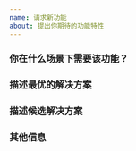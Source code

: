 ```yaml
---
name: 请求新功能
about: 提出你期待的功能特性
---
```


### 你在什么场景下需要该功能？

<!-- 请尽量清晰精准地描述你期待的功能和应用场景。-->

### 描述最优的解决方案

<!-- 请尝试描述最优的解决方案，也许已经有类似软件实现了该特性，也请列出给我们参考。-->

### 描述候选解决方案

<!-- 请尽量清晰精准地描述你能接受的候选解决方案。-->

### 其他信息

<!-- 请提供关于该功能建议的其他附加信息。-->
